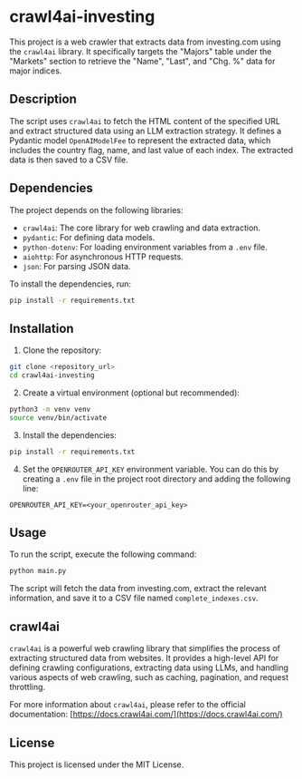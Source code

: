 # crawl4ai-investing

This project is a web crawler that extracts data from investing.com using the `crawl4ai` library. It specifically targets the "Majors" table under the "Markets" section to retrieve the "Name", "Last", and "Chg. %" data for major indices.

## Description

The script uses `crawl4ai` to fetch the HTML content of the specified URL and extract structured data using an LLM extraction strategy. It defines a Pydantic model `OpenAIModelFee` to represent the extracted data, which includes the country flag, name, and last value of each index. The extracted data is then saved to a CSV file.

## Dependencies

The project depends on the following libraries:

- `crawl4ai`: The core library for web crawling and data extraction.
- `pydantic`: For defining data models.
- `python-dotenv`: For loading environment variables from a `.env` file.
- `aiohttp`: For asynchronous HTTP requests.
- `json`: For parsing JSON data.

To install the dependencies, run:

```bash
pip install -r requirements.txt
```

## Installation

1. Clone the repository:

```bash
git clone <repository_url>
cd crawl4ai-investing
```

2. Create a virtual environment (optional but recommended):

```bash
python3 -m venv venv
source venv/bin/activate
```

3. Install the dependencies:

```bash
pip install -r requirements.txt
```

4. Set the `OPENROUTER_API_KEY` environment variable. You can do this by creating a `.env` file in the project root directory and adding the following line:

```
OPENROUTER_API_KEY=<your_openrouter_api_key>
```

## Usage

To run the script, execute the following command:

```bash
python main.py
```

The script will fetch the data from investing.com, extract the relevant information, and save it to a CSV file named `complete_indexes.csv`.

## crawl4ai

`crawl4ai` is a powerful web crawling library that simplifies the process of extracting structured data from websites. It provides a high-level API for defining crawling configurations, extracting data using LLMs, and handling various aspects of web crawling, such as caching, pagination, and request throttling.

For more information about `crawl4ai`, please refer to the official documentation: [https://docs.crawl4ai.com/](https://docs.crawl4ai.com/)

## License

This project is licensed under the MIT License.
